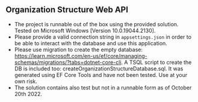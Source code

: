 ## Organization Structure Web API ##

* The project is runnable out of the box using the provided solution. Tested on Microsoft Windows [Version 10.0.19044.2130].
* Please provide a valid connection string in `appsettings.json` in order to be able to interact with the database and use this application.
* Please use migration to create the empty database: https://learn.microsoft.com/en-us/ef/core/managing-schemas/migrations/?tabs=dotnet-core-cli. A TSQL script to create the DB is included too: createOrganizationStructureDatabase.sql. It was generated using EF Core Tools and have not been tested. Use at your own risk.
* The solution contains also test but not in a runnable form as of October 20th 2022.
